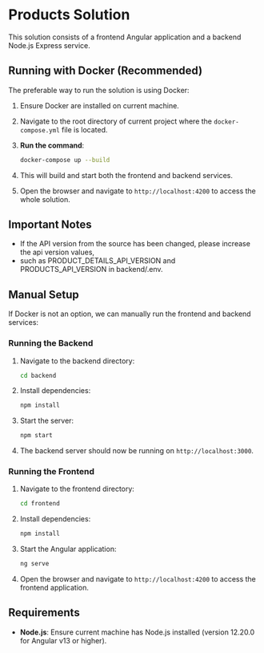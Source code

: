 # Products Solution

This solution consists of a frontend Angular application and a backend Node.js Express service.

## Running with Docker (Recommended)

The preferable way to run the solution is using Docker:

1. Ensure Docker are installed on current machine.
2. Navigate to the root directory of current project where the `docker-compose.yml` file is located.
3. **Run the command**:
   ```sh
   docker-compose up --build
   ```
4. This will build and start both the frontend and backend services.

5. Open the browser and navigate to `http://localhost:4200` to access the whole solution.

## Important Notes

- If the API version from the source has been changed, please increase the api version values,
- such as PRODUCT_DETAILS_API_VERSION and PRODUCTS_API_VERSION in backend/.env.

## Manual Setup

If Docker is not an option, we can manually run the frontend and backend services:

### Running the Backend

1. Navigate to the backend directory:
   ```sh
   cd backend
   ```
2. Install dependencies:
   ```sh
   npm install
   ```
3. Start the server:
   ```sh
   npm start
   ```
4. The backend server should now be running on `http://localhost:3000`.

### Running the Frontend

1. Navigate to the frontend directory:
   ```sh
   cd frontend
   ```
2. Install dependencies:
   ```sh
   npm install
   ```
3. Start the Angular application:
   ```sh
   ng serve
   ```
4. Open the browser and navigate to `http://localhost:4200` to access the frontend application.

## Requirements

- **Node.js**: Ensure current machine has Node.js installed (version 12.20.0 for Angular v13 or higher).
